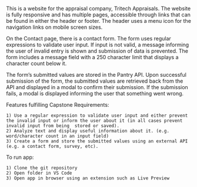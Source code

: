 This is a website for the appraisal company, Tritech Appraisals. The website is fully responsive and has multiple pages, accessible through links that can be found in either the header or footer. The header uses a menu icon for the navigation links on mobile screen sizes.

On the Contact page, there is a contact form. The form uses regular expressions to validate user input. If input is not valid, a message informing the user of invalid entry is shown and submission of data is prevented. The form includes a message field with a 250 character limit that displays a character count below it.

The form’s submitted values are stored in the Pantry API. Upon successful submission of the form, the submitted values are retrieved back from the API and displayed in a modal to confirm their submission. If the submission fails, a modal is displayed informing the user that something went wrong.

Features fulfilling Capstone Requirements:

	1) Use a regular expression to validate user input and either prevent the invalid input or inform the user about it (in all cases prevent invalid input from being 	stored or saved).
	2) Analyze text and display useful information about it. (e.g. word/character count in an input field)
	3) Create a form and store the submitted values using an external API (e.g. a contact form, survey, etc).

To run app:

	1) Clone the git repository
	2) Open folder in VS Code
	3) Open app in browser using an extension such as Live Preview

